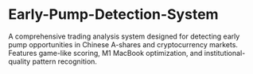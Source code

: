 # Early-Pump-Detection-System
A comprehensive trading analysis system designed for detecting early pump opportunities in Chinese A-shares and cryptocurrency markets. Features game-like scoring, M1 MacBook optimization, and institutional-quality pattern recognition.
